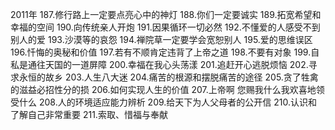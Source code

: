 2011年
187.修行路上一定要点亮心中的神灯
188.你们一定要诚实
189.拓宽希望和幸福的空间
190.向传统亲人开炮
191.因果循环一切必然
192.不懂爱的人感受不到别人的爱
193.沙漠等的哀怨
194.禅院草一定要学会宽恕别人
195.爱的思维误区
196.忏悔的奥秘和价值
197.若有不顺肯定违背了上帝之道
198.不要有对象
199.自私是通往天国的一道屏障
200.幸福在我心头荡漾
201.追赶开心逃脱烦恼
202.寻求永恒的故乡
203.人生八大迷
204.痛苦的根源和摆脱痛苦的途径
205.贪了牲禽的滋益必招性分的损
206.如何实现人生的价值
207.上帝啊 您赐我什么我欢喜地领受什么
208.人的环境适应能力辨析
209.给天下为人父母者的公开信
210.认识和了解自己非常重要
211.索取、惜福与奉献
